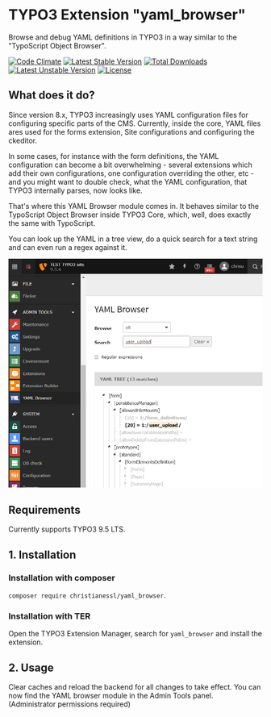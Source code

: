 # TYPO3 Extension "yaml_browser"
Browse and debug YAML definitions in TYPO3 in a way similar to the "TypoScript Object Browser".

[![Code Climate](https://codeclimate.com/github/IndyIndyIndy/yaml_browser.svg)](https://codeclimate.com/github/IndyIndyIndy/yaml_browser)
[![Latest Stable Version](https://poser.pugx.org/christianessl/yaml_browser/v/stable)](https://packagist.org/packages/christianessl/yaml_browser)
[![Total Downloads](https://poser.pugx.org/christianessl/yaml_browser/downloads)](https://packagist.org/packages/christianessl/yaml_browser)
[![Latest Unstable Version](https://poser.pugx.org/christianessl/yaml_browser/v/unstable)](https://packagist.org/packages/christianessl/yaml_browser)
[![License](https://poser.pugx.org/christianessl/yaml_browser/license)](https://packagist.org/packages/christianessl/yaml_browser)

## What does it do?

Since version 8.x, TYPO3 increasingly uses YAML configuration files for configuring specific parts of the CMS. 
Currently, inside the core, YAML files ares used for the forms extension, Site configurations and configuring the ckeditor.


In some cases, for instance with the form definitions, the YAML configuration can become a bit overwhelming -
several extensions which add their own configurations, one configuration overriding the other, etc - and you might want 
to double check, what the YAML configuration, that TYPO3 internally parses, now looks like.


That's where this YAML Browser module comes in. It behaves similar to the TypoScript Object Browser inside TYPO3 Core,
which, well, does exactly the same with TypoScript. 


You can look up the YAML in a tree view, do a quick search for a text string and can even run a regex against it.

![Yaml Browser](/Resources/Public/Screenshots/yaml_browser.png)

## Requirements

Currently supports TYPO3 9.5 LTS.

## 1. Installation

### Installation with composer

`composer require christianessl/yaml_browser`. 

### Installation with TER

Open the TYPO3 Extension Manager, search for `yaml_browser` and install the extension.

## 2. Usage

Clear caches and reload the backend for all changes to take effect. 
You can now find the YAML browser module in the Admin Tools panel. (Administrator permissions required)
